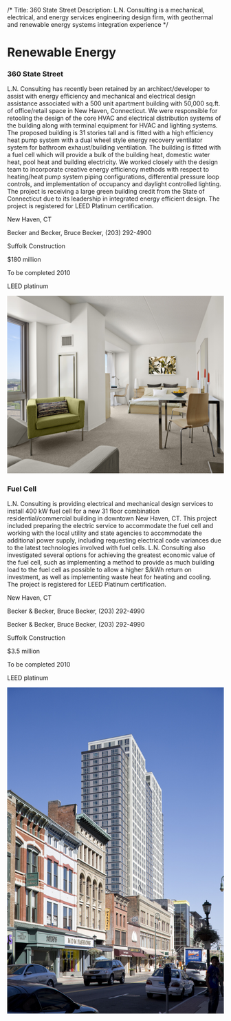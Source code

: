 /*
Title: 360 State Street
Description: L.N. Consulting is a mechanical, electrical, and energy services engineering design firm, with geothermal and renewable energy systems integration experience
*/

# Renewable Energy

<div>
	<div class="row">
		<div class="col-md-6" >
			<div class="well" >
				<h3>360 State Street</h3>
				<p>
  				 	L.N. Consulting has recently been retained by an architect/developer to assist with energy efficiency and mechanical and electrical design assistance associated with a 500 unit apartment building with 50,000 sq.ft. of office/retail space in New Haven, Connecticut.  We were responsible for retooling the design of the core HVAC and electrical distribution systems of the building along with terminal equipment for HVAC and lighting systems. The proposed building is 31 stories tall and is fitted with a high efficiency heat pump system with a dual wheel style energy recovery ventilator system for bathroom exhaust/building ventilation.  The building is fitted with a fuel cell which will provide a bulk of the building heat, domestic water heat, pool heat and building electricity.  We worked closely with the design team to incorporate creative energy efficiency methods with respect to heating/heat pump system piping configurations, differential pressure loop controls, and implementation of occupancy and daylight controlled lighting.  The project is receiving a large green building credit from the State of Connecticut due to its leadership in integrated energy efficient design.  The project is registered for LEED Platinum certification.
				</p>
				<p>New Haven, CT</p>
				<p></p>
				<p>Becker and Becker, Bruce Becker, (203) 292-4900</p>
				<p>Suffolk Construction</p>
				<p>$180 million</p>
				<p>To be completed 2010</p>
				<p>LEED platinum</p>
			</div>
		</div>
		<div class="col-md-6" >
			<img class="img-responsive img-rounded" src="/files/Becker_360StateStreet_05_1.jpg" >
		</div>
	</div>
	<div class="row">
		<div class="col-md-6" >
			<div class="well" >
				<h3>Fuel Cell</h3>
				<p>
  					 L.N. Consulting is providing electrical and mechanical design services to install 400 kW fuel cell for a new 31 floor combination residential/commercial building in downtown New Haven, CT.  This project included preparing the electric service to accommodate the fuel cell and working with the local utility and state agencies to accommodate the additional power supply, including requesting electrical code variances due to the latest technologies involved with fuel cells.  L.N. Consulting also investigated several options for achieving the greatest economic value of the fuel cell, such as implementing a method to provide as much building load to the fuel cell as possible to allow a higher $/kWh return on investment, as well as implementing waste heat for heating and cooling. The project is registered for LEED Platinum certification.
				</p>
				<p>New Haven, CT</p>
				<p>Becker & Becker, Bruce Becker, (203) 292-4990</p>
				<p>Becker & Becker, Bruce Becker, (203) 292-4990</p>
				<p>Suffolk Construction</p>
				<p>$3.5 million</p>
				<p>To be completed 2010</p>
				<p>LEED platinum</p>
			</div>
		</div>
		<div class="col-md-6" >
			<img class="img-responsive img-rounded" src="/files/CT_Magazine_360StateSt_02_1.jpg" >
		</div>
	</div>
</div>